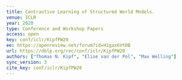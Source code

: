 ```yaml
---
title: Contrastive Learning of Structured World Models.
venue: ICLR
year: 2020
type: Conference and Workshop Papers
access: open
key: conf/iclr/KipfPW20
ee: https://openreview.net/forum?id=H1gax6VtDB
url: https://dblp.org/rec/conf/iclr/KipfPW20
authors: ["Thomas N. Kipf", "Elise van der Pol", "Max Welling"]
sync_version: 3
cite_key: conf/iclr/KipfPW20
---
```

